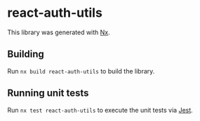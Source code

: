 # react-auth-utils

This library was generated with [Nx](https://nx.dev).

## Building

Run `nx build react-auth-utils` to build the library.

## Running unit tests

Run `nx test react-auth-utils` to execute the unit tests via [Jest](https://jestjs.io).
